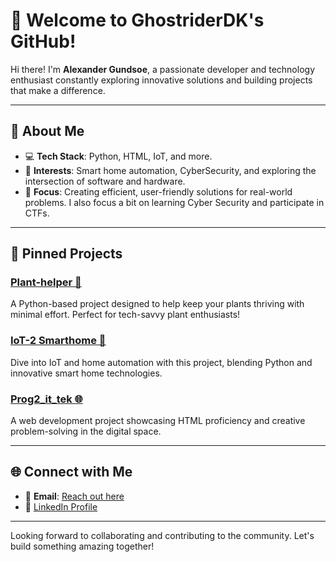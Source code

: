 # 👋 Welcome to GhostriderDK's GitHub!

Hi there! I'm **Alexander Gundsoe**, a passionate developer and technology enthusiast constantly exploring innovative solutions and building projects that make a difference.

---

## 🌟 About Me
- 💻 **Tech Stack**: Python, HTML, IoT, and more.
- 🌱 **Interests**: Smart home automation, CyberSecurity, and exploring the intersection of software and hardware.
- 🎯 **Focus**: Creating efficient, user-friendly solutions for real-world problems. I also focus a bit on learning Cyber Security and participate in CTFs.

---

## 📌 Pinned Projects

### [Plant-helper 🌱](https://github.com/GhostriderDK/Plant-helper)
A Python-based project designed to help keep your plants thriving with minimal effort. Perfect for tech-savvy plant enthusiasts!

### [IoT-2 Smarthome 🏡](https://github.com/GhostriderDK/IoT-2_smarthome)
Dive into IoT and home automation with this project, blending Python and innovative smart home technologies.

### [Prog2_it_tek 🌐](https://github.com/GhostriderDK/Prog2_it_tek)
A web development project showcasing HTML proficiency and creative problem-solving in the digital space.

---

## 🌐 Connect with Me
- 📧 **Email**: [Reach out here](mailto:algu0001@stud.kea.dk)
- 💼 [LinkedIn Profile](https://www.linkedin.com/in/alexander-gundsø)

---

Looking forward to collaborating and contributing to the community. Let's build something amazing together!
